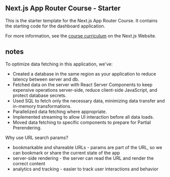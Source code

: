 ## Next.js App Router Course - Starter

This is the starter template for the Next.js App Router Course. It contains the starting code for the dashboard application.

For more information, see the [course curriculum](https://nextjs.org/learn) on the Next.js Website.

## notes

To optimize data fetching in this application, we've:

- Created a database in the same region as your application to reduce latency between server and db.
- Fetched data on the server with React Server Components to keep expensive operations server-side, reduce client-side JavaScript, and protect database secrets.
- Used SQL to fetch only the necessary data, minimizing data transfer and in-memory transformations.
- Parallelized data fetching where appropriate.
- Implemented streaming to allow UI interaction before all data loads.
- Moved data fetching to specific components to prepare for Partial Prerendering.

Why use URL search params?

- bookmarkable and shareable URLs - params are part of the URL, so we can bookmark or share the current state of the app
- server-side rendering - the server can read the URL and render the correct content
- analytics and tracking - easier to track user interactions and behavior
